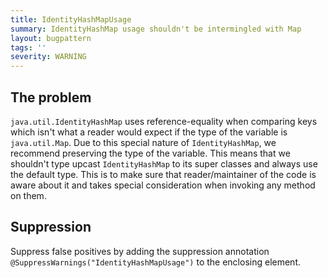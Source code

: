 ```yaml
---
title: IdentityHashMapUsage
summary: IdentityHashMap usage shouldn't be intermingled with Map
layout: bugpattern
tags: ''
severity: WARNING
---
```


<!--
*** AUTO-GENERATED, DO NOT MODIFY ***
To make changes, edit the @BugPattern annotation or the explanation in docs/bugpattern.
-->


## The problem
`java.util.IdentityHashMap` uses reference-equality when comparing keys which
isn't what a reader would expect if the type of the variable is `java.util.Map`.
Due to this special nature of `IdentityHashMap`, we recommend preserving the
type of the variable. This means that we shouldn't type upcast `IdentityHashMap`
to its super classes and always use the default type. This is to make sure that
reader/maintainer of the code is aware about it and takes special consideration
when invoking any method on them.

## Suppression
Suppress false positives by adding the suppression annotation `@SuppressWarnings("IdentityHashMapUsage")` to the enclosing element.
